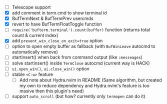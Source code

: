 - [ ] Telescope support
- [x] add comment in term.cmd to show terminal id
- [x] BufTermNext & BufTermPrev usercmds
- [x] revert to have BufTermFloatToggle function
- [ ] `require('bufterm.terminal').count(buffer)` function (returns total count & current index)
- [x] add `prevent_win_close_on_exit=true` option
- [ ] option to open empty buffer as fallback (with `BufWinLeave` autocmd to automatically remove)
- [ ] startinsert() when back from command output (like `:messeages`)
- [ ] solve startinsert() inside `TermClose` autocmd (current way is HACK)
- [ ] `ui.open_win()`, `ui.close_win()` option
- [ ] stable `<C-w>` feature
    - [ ] Add note about Hydra.nvim in README
        (Same algorithm, but created my own to reduce dependency and Hydra.nvim's feature is too masive then this plugin's need)
- [ ] support `auto_scroll` (but how? currently only `termopen` can do it)
